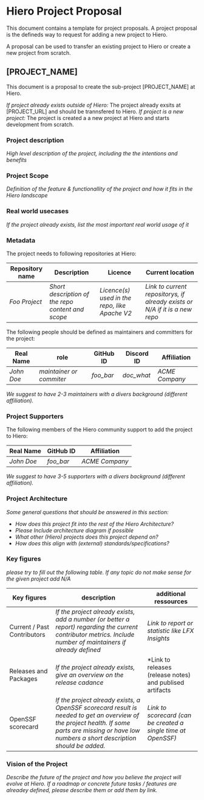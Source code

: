# Hiero Project Proposal

This document contains a template for project proposals. A project proposal is the defineds way to request for adding a new project to Hiero.

A proposal can be used to transfer an existing project to Hiero or create a new project from scratch.

## [PROJECT_NAME]

This document is a proposal to create the sub-project [PROJECT_NAME] at Hiero.

*If project already exists outside of Hiero:* The project already exsits at [PROJECT_URL] and should be trannsfered to Hiero.
*If project is a new project:* The project is created a a new project at Hiero and starts development from scratch.

### Project description

*High level description of the project, including the the intentions and benefits*

### Project Scope

*Definition of the feature & functionallity of the project and how it fits in the Hiero landscape*

### Real world usecases

*If the project already exists, list the most important real world usage of it*

### Metadata

The project needs to following repositories at Hiero:

| Repository name    | Description | Licence | Current location |
| ------------------ | ----------- | ------- | ---------------- |
| *Foo Project* | *Short description of the repo content and scope* | *Licence(s) used in the repo, like Apache V2* | *Link to current repositorys, if already exists or N/A if it is a new repo* |

The following people should be defined as maintainers and committers for the project:

| Real Name    | role                     | GitHub ID   | Discord ID | Affiliation     |
| ------------ | ------------------------ | ----------- | ---------- | --------------- |
| *John Doe*   | *maintainer or commiter* | *foo_bar*   | *doc_what* | *ACME Company*  |

*We suggest to have 2-3 maintainers with a divers background (different affiliation).*

### Project Supporters

The following members of the Hiero community support to add the project to Hiero:

| Real Name    | GitHub ID   |  Affiliation     |
| ------------ | ----------- |  --------------- |
| *John Doe*   | *foo_bar*   |  *ACME Company*  |

*We suggest to have 3-5 supporters with a divers background (different affiliation).*

### Project Architecture

*Some general questions that should be answered in this section:*

- *How does this project fit into the rest of the Hiero Architecture?*
- *Please Include architecture diagram if possible*
- *What other (Hiero) projects does this project depend on?*
- *How does this align with (external) standards/specifications?*

### Key figures

*please try to fill out the following table. If any topic do not make sense for the given project add N/A*

| Key figures  | description              | additional ressources   |
| ------------ | ------------------------ | ----------------------- |
| Current / Past Contributors   | *If the project already exists, add a number (or better a report) regarding the current contributor metrics. Include number of maintainers if already defined* | *Link to report or statistic like LFX Insights* |
| Releases and Packages | *If the project already exists, give an overview on the release cadance* | *Link to releases (release notes) and publised artifacts |
| OpenSSF scorecard | *If the project already exists, a OpenSSF scorecard result is needed to get an overview of the project health. If some parts are missing or have low numbers a short description should be added.* | *Link to scorecard (can be created a single time at OpenSSF)* |

### Vision of the Project

*Describe the future of the project and how you believe the project will evolve at Hiero. If a roadmap or concrete future tasks / features are alreadey defined, please describe them or add them by link.*





